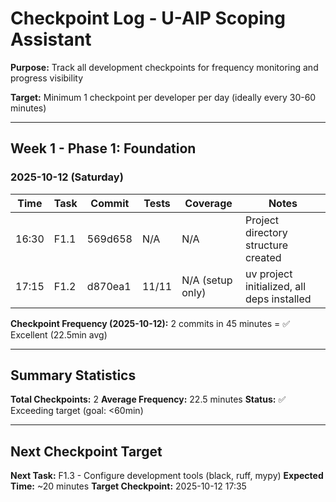 # Checkpoint Log - U-AIP Scoping Assistant

**Purpose:** Track all development checkpoints for frequency monitoring and progress visibility

**Target:** Minimum 1 checkpoint per developer per day (ideally every 30-60 minutes)

---

## Week 1 - Phase 1: Foundation

### 2025-10-12 (Saturday)

| Time | Task | Commit | Tests | Coverage | Notes |
|------|------|--------|-------|----------|-------|
| 16:30 | F1.1 | 569d658 | N/A | N/A | Project directory structure created |
| 17:15 | F1.2 | d870ea1 | 11/11 | N/A (setup only) | uv project initialized, all deps installed |

**Checkpoint Frequency (2025-10-12):** 2 commits in 45 minutes = ✅ Excellent (22.5min avg)

---

## Summary Statistics

**Total Checkpoints:** 2
**Average Frequency:** 22.5 minutes
**Status:** ✅ Exceeding target (goal: <60min)

---

## Next Checkpoint Target

**Next Task:** F1.3 - Configure development tools (black, ruff, mypy)
**Expected Time:** ~20 minutes
**Target Checkpoint:** 2025-10-12 17:35
